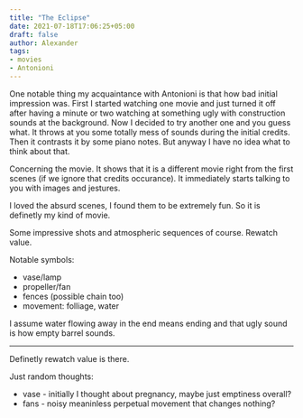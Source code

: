 ```yaml
---
title: "The Eclipse"
date: 2021-07-18T17:06:25+05:00
draft: false
author: Alexander
tags:
- movies
- Antonioni
---
```


One notable thing my acquaintance with Antonioni is that how bad initial impression was.
First I started watching one movie and just turned it off after having a minute or two watching at something ugly with construction sounds at the background.
Now I decided to try another one and you guess what.
It throws at you some totally mess of sounds during the initial credits.
Then it contrasts it by some piano notes.
But anyway I have no idea what to think about that.

Concerning the movie. It shows that it is a different movie right from the first scenes (if we ignore that credits occurance).
It immediately starts talking to you with images and jestures.

I loved the absurd scenes, I found them to be extremely fun.
So it is definetly my kind of movie.

Some impressive shots and atmospheric sequences of course.
Rewatch value.

Notable symbols:
- vase/lamp
- propeller/fan
- fences (possible chain too)
- movement: folliage, water

I assume water flowing away in the end means ending and that ugly sound is how empty barrel sounds.

---

Definetly rewatch value is there.

Just random thoughts:
- vase - initially I thought about pregnancy, maybe just emptiness overall?
- fans - noisy meaninless perpetual movement that changes nothing?
